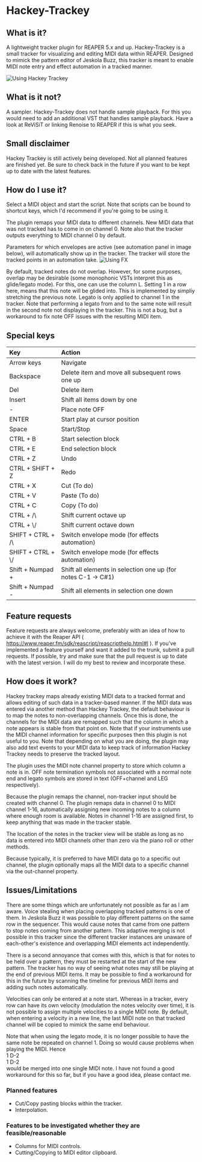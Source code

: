 # Hackey-Trackey
## What is it?
A lightweight tracker plugin for REAPER 5.x and up. Hackey-Trackey is a small 
tracker for visualizing and editing MIDI data within REAPER. Designed to mimick 
the pattern editor of Jeskola Buzz, this tracker is meant to enable MIDI note 
entry and effect automation in a tracked manner.

![Using Hackey Trackey](https://i.imgur.com/o6QXh8X.png)

## What is it not?
A sampler. Hackey-Trackey does not handle sample playback. For this you would 
need to add an additional VST that handles sample playback. Have a look at 
ReViSiT or linking Renoise to REAPER if this is what you seek.

## Small disclaimer
Hackey Trackey is still actively being developed. Not all planned features are finished yet. Be sure to check back in the future if you want to be kept up to date with the latest features.

## How do I use it?
Select a MIDI object and start the script. Note that scripts can be bound to 
shortcut keys, which I'd recommend if you're going to be using it.

The plugin remaps your MIDI data to different channels. New MIDI 
data that was not tracked has to come in on channel 0. Note also that the 
tracker outputs everything to MIDI channel 0 by default.

Parameters for which envelopes are active (see automation panel in image below), 
will automatically show up in the tracker. The tracker will store the tracked 
points in an automation take.
![Using FX](https://i.imgur.com/pZ0TV7k.png)

By default, tracked notes do not overlap. However, for some purposes, overlap may be
desirable (some monophonic VSTs interpret this as glide/legato mode). For this, one can 
use the column L. Setting 1 in a row here, means that this note will be glided into. 
This is implemented by simpliy stretching the previous note. Legato is only applied 
to channel 1 in the tracker. Note that performing a legato from and to the same note 
will result in the second note not displaying in the tracker. This is not a bug, but a 
workaround to fix note OFF issues with the resulting MIDI item.

## Special keys

| Key                   | Action                                                                |
|:----------------------|:----------------------------------------------------------------------|
| Arrow keys            | Navigate                                                              |
| Backspace             | Delete item and move all subsequent rows one up                       |
| Del                   | Delete item                                                           |
| Insert                | Shift all items down by one                                           |
| \-                    | Place note OFF                                                        |
| ENTER                 | Start play at cursor position                                         |
| Space                 | Start/Stop                                                            |
| CTRL \+ B             | Start selection block                                                 |
| CTRL \+ E             | End selection block                                                   |
| CTRL \+ Z             | Undo                                                                  |
| CTRL \+ SHIFT + Z     | Redo                                                                  |
| CTRL \+ X             | Cut \(To do\)                                                         |
| CTRL \+ V             | Paste \(To do\)                                                       |
| CTRL \+ C             | Copy \(To do\)                                                        |
| CTRL \+ /\\           | Shift current octave up                                               |
| CTRL \+ \\/           | Shift current octave down                                             |
| SHIFT \+ CTRL \+ /\\  | Switch envelope mode \(for effects automation\)                       |
| SHIFT \+ CTRL \+ \\/  | Switch envelope mode \(for effects automation\)                       |
| Shift \+ Numpad \+    | Shift all elements in selection one up \(for notes C\-1 \-> C\#1\)    |
| Shift \+ Numpad \-    | Shift all elements in selection one down                              |

## Feature requests
Feature requests are always welcome, preferably with an idea of how to achieve it with the Reaper API ( https://www.reaper.fm/sdk/reascript/reascripthelp.html#l ). If you've implemented a feature yourself and want it added to the trunk, submit a pull requests. If possible, try and make sure that the pull request is up to date with the latest version. I will do my best to review and incorporate these.

## How does it work?
Hackey trackey maps already existing MIDI data to a tracked format and allows 
editing of such data in a tracker-based manner. If the MIDI data was 
entered via another method than Hackey Trackey, the default behaviour is to 
map the notes to non-overlapping channels. Once this is done, the channels for 
the MIDI data are remapped such that the column in which a note appears is 
stable from that point on. Note that if your instruments use the MIDI channel 
information for specific purposes then this plugin is not useful to you. Note 
that depending on what you are doing, the plugin may also add text events to 
your MIDI data to keep track of information Hackey Trackey needs to preserve 
the tracked layout.

The plugin uses the MIDI note channel property to store which column a note 
is in. OFF note termination symbols not associated with a normal note end 
and legato symbols are stored in text (OFF+channel and LEG respectively).

Because the plugin remaps the channel, non-tracker input should be created with 
channel 0. The plugin remaps data in channel 0 to MIDI channel 1-16, automatically
assigning new incoming notes to a column where enough room is available. Notes in 
channel 1-16 are assigned first, to keep anything that was made in the tracker 
stable.

The location of the notes in the tracker view will be stable as long as no data 
is entered into MIDI channels other than zero via the piano roll or other methods.

Because typically, it is preferred to have MIDI data go to a specific out channel, 
the plugin optionally maps all the MIDI data to a specific channel via the out-channel 
property.

## Issues/Limitations
There are some things which are unfortunately not possible as far as I am aware.
Voice stealing when placing overlapping tracked patterns is one of them. In Jeskola 
Buzz it was possible to play different patterns on the same row in the sequencer. 
This would cause notes that came from one pattern to stop notes coming from another 
pattern. This adaptive merging is not possible in this tracker since the 
different tracker instances are unaware of each-other's existence and overlapping 
MIDI elements act independently.

There is a second annoyance that comes with this, which is that for notes to be 
held over a pattern, they must be restarted at the start of the new pattern. The 
tracker has no way of seeing what notes may still be playing at the end of previous
MIDI items. It may be possible to find a workaround for this in the future by 
scanning the timeline for previous MIDI items and adding such notes automatically.

Velocities can only be entered at a note start. Whereas in a tracker, every row can 
have its own velocity (modulation the notes velocity over time), it is not possible 
to assign multiple velocities to a single MIDI note. By default, when entering a 
velocity in a new line, the last MIDI note on that tracked channel will be copied to 
mimick the same end behaviour.

Note that when using the legato mode, it is no longer possible to have the same note 
be repeated on channel 1. Doing so would cause problems when playing the MIDI. Hence  
1 D-2  
1 D-2  
would be merged into one single MIDI note. I have not found a good workaround for this 
so far, but if you have a good idea, please contact me.

### Planned features
- Cut/Copy pasting blocks within the tracker.
- Interpolation.

### Features to be investigated whether they are feasible/reasonable
- Columns for MIDI controls.
- Cutting/Copying to MIDI editor clipboard.
